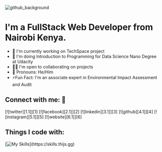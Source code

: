 ![github_background](https://github.com/David-Motari/David-Motari/assets/58317281/ef955c5f-f9c7-4116-8844-9edd572a0180)
# I'm a FullStack Web Developer from Nairobi Kenya.
* 🔭 I'm currently working on TechSpace project
* 🌱 I'm doing Introduction to Programming for Data Science Nano Degree at Udacity
* 👯‍♂️ I'm open to collaborating on projects
* 🤗 Pronouns: He/Him
* ⚡Fun Fact: I'm an associate expert in Environmental Impact Assessment and Audit
## Connect with me: 🤝
<!--Social icons-->
[![twitter][1.1]][1]
[![facebook][2.1]][2]
[![linkedin][3.1]][3]
[![github][4.1]][4]
[![instagram][5.1]][5]
[![website][6.1]][6]
<!---->
## Things I code with:
[![My Skills](https://skills.thijs.gg/icons?i=js,html,css,angular,react,nodejs,py,ts,mongodb,postgres,redis,docker,git,vim,md,)](https://skills.thijs.gg)

